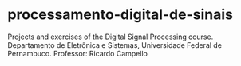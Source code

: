 # processamento-digital-de-sinais
Projects and exercises of the Digital Signal Processing course.  Departamento de Eletrônica e Sistemas, Universidade Federal de Pernambuco. Professor: Ricardo Campello
